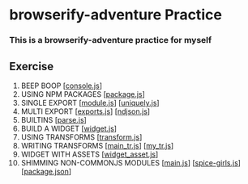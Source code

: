 # browserify-adventure Practice
### This is a browserify-adventure practice for myself

## Exercise
1. BEEP BOOP [[console.js](console.js)]
2. USING NPM PACKAGES [[package.js](package.js)]
3. SINGLE EXPORT [[module.js](module.js)] [[uniquely.js](uniquely.js)]
4. MULTI EXPORT [[exports.js](exports.js)] [[ndjson.js](ndjson.js)]
5. BUILTINS [[parse.js](parse.js)]
6. BUILD A WIDGET [[widget.js](widget.js)]
7. USING TRANSFORMS [[transform.js](transform.js)]
8. WRITING TRANSFORMS [[main_tr.js](main_tr.js)] [[my_tr.js](my_tr.js)]
9. WIDGET WITH ASSETS [[widget_asset.js](widget_asset.js)]
10. SHIMMING NON-COMMONJS MODULES [[main.js](main.js)] [[spice-girls.js](spice-girls.js)] [[package.json](package.json)]